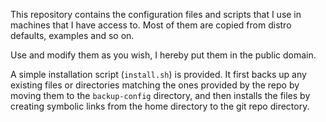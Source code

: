 This repository contains the configuration files and scripts that I use in
machines that I have access to. Most of them are copied from distro defaults,
examples and so on.

Use and modify them as you wish, I hereby put them in the public domain.

A simple installation script (`install.sh`) is provided. It first backs up any
existing files or directories matching the ones provided by the repo by moving
them to the `backup-config` directory, and then installs the files by creating
symbolic links from the home directory to the git repo directory.
